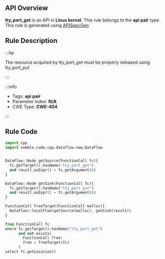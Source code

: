 ---
---


## API Overview
**tty_port_get** is an API in **Linux kernel**. This rule belongs to the **api pair** type. This rule is generated using [APISpecGen](../../tools/APISpecGen).
## Rule Description

:::tip

The resource acquired by tty_port_get must be properly released using tty_port_put

:::

:::info

- Tags: **api pair**
- Parameter Index: **N/A**
- CWE Type: **CWE-404**

:::

## Rule Code
```python
import cpp
import semmle.code.cpp.dataflow.new.DataFlow


DataFlow::Node getSource(FunctionCall fc){
  fc.getTarget().hasName("tty_port_get")
  and result.asExpr() = fc.getArgument(0)
}

DataFlow::Node getSink(FunctionCall fc){
  fc.getTarget().hasName("tty_port_put")
  and result.asExpr() = fc.getArgument(0)
}

FunctionCall freeTarget(FunctionCall malloc){
  DataFlow::localFlow(getSource(malloc), getSink(result))
}

from FunctionCall fc
where fc.getTarget().hasName("tty_port_get")
      and not exists(
        FunctionCall free| 
        free = freeTarget(fc)
      )
select fc.getLocation()

    
```